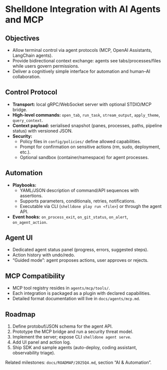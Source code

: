 # Shelldone Integration with AI Agents and MCP

## Objectives
- Allow terminal control via agent protocols (MCP, OpenAI Assistants, LangChain agents).
- Provide bidirectional context exchange: agents see tabs/processes/files while users govern permissions.
- Deliver a cognitively simple interface for automation and human–AI collaboration.

## Control Protocol
- **Transport:** local gRPC/WebSocket server with optional STDIO/MCP bridge.
- **High-level commands:** `open_tab`, `run_task`, `stream_output`, `apply_theme`, `query_context`.
- **Context payload:** serialised snapshot (panes, processes, paths, pipeline status) with versioned JSON.
- **Security:**
  - Policy files in `config/policies/` define allowed capabilities.
  - Prompt for confirmation on sensitive actions (rm, sudo, deployment, etc.).
  - Optional sandbox (container/namespace) for agent processes.

## Automation
- **Playbooks:**
  - YAML/JSON description of command/API sequences with assertions.
  - Supports parameters, conditionals, retries, notifications.
  - Executable via CLI (`shelldone play run <file>`) or through the agent API.
- **Event hooks:** `on_process_exit`, `on_git_status`, `on_alert`, `on_agent_action`.

## Agent UI
- Dedicated agent status panel (progress, errors, suggested steps).
- Action history with undo/redo.
- “Guided mode”: agent proposes actions, user approves or rejects.

## MCP Compatibility
- MCP tool registry resides in `agents/mcp/tools/`.
- Each integration is packaged as a plugin with declared capabilities.
- Detailed format documentation will live in `docs/agents/mcp.md`.

## Roadmap
1. Define protobuf/JSON schema for the agent API.
2. Prototype the MCP bridge and run a security threat model.
3. Implement the server; expose CLI `shelldone agent serve`.
4. Add UI panel and action log.
5. Ship SDK and sample agents (auto-deploy, coding assistant, observability triage).

Related milestones: `docs/ROADMAP/2025Q4.md`, section “AI & Automation”.
